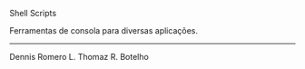 Shell Scripts 

Ferramentas de consola para diversas aplicações.

---
Dennis Romero L.
Thomaz R. Botelho
 